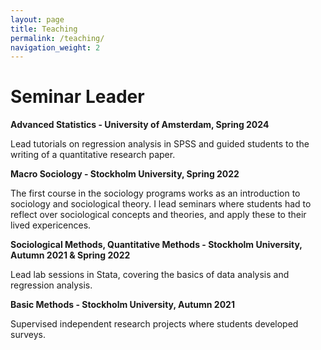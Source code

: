 ```yaml
---
layout: page
title: Teaching
permalink: /teaching/
navigation_weight: 2
---
```


# Seminar Leader

**Advanced Statistics - University of Amsterdam, Spring 2024**

Lead tutorials on regression analysis in SPSS and guided students to the writing of a quantitative research paper.

**Macro Sociology - Stockholm University, Spring 2022**

The first course in the sociology programs works as an introduction to sociology and sociological theory. I lead seminars where students had to reflect over sociological concepts and theories, and apply these to their lived expericences.

**Sociological Methods, Quantitative Methods - Stockholm University, Autumn 2021 & Spring 2022**

Lead lab sessions in Stata, covering the basics of data analysis and regression analysis.

**Basic Methods - Stockholm University, Autumn 2021**

Supervised independent research projects where students developed surveys.





